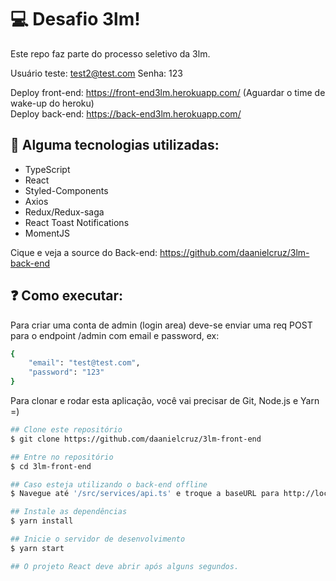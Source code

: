 # :computer: Desafio 3lm!
Este repo faz parte do processo seletivo da 3lm.

Usuário teste: test2@test.com Senha: 123

Deploy front-end: https://front-end3lm.herokuapp.com/ (Aguardar o time de wake-up do heroku) <br />
Deploy back-end: https://back-end3lm.herokuapp.com/

## :rocket: Alguma tecnologias utilizadas:


- TypeScript
- React
- Styled-Components
- Axios
- Redux/Redux-saga
- React Toast Notifications
- MomentJS

Cique e veja a source do Back-end: https://github.com/daanielcruz/3lm-back-end

## :question: Como executar:

Para criar uma conta de admin (login area) deve-se enviar uma req POST para o endpoint /admin com email e password, ex:
```bash
{
	"email": "test@test.com",
	"password": "123"
}
```

Para clonar e rodar esta aplicação, você vai precisar de Git, Node.js e Yarn =)
```bash
## Clone este repositório
$ git clone https://github.com/daanielcruz/3lm-front-end

## Entre no repositório
$ cd 3lm-front-end

## Caso esteja utilizando o back-end offline
$ Navegue até '/src/services/api.ts' e troque a baseURL para http://localhost:3333/

## Instale as dependências
$ yarn install

## Inicie o servidor de desenvolvimento
$ yarn start

## O projeto React deve abrir após alguns segundos.
```
